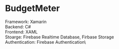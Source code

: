# BudgetMeter

Framework: Xamarin\
Backend: C#\
Frontend: XAML\
Stoarge: Firebase Realtime Database, Firbase Storage\
Authentication: Firebase Authentication\
